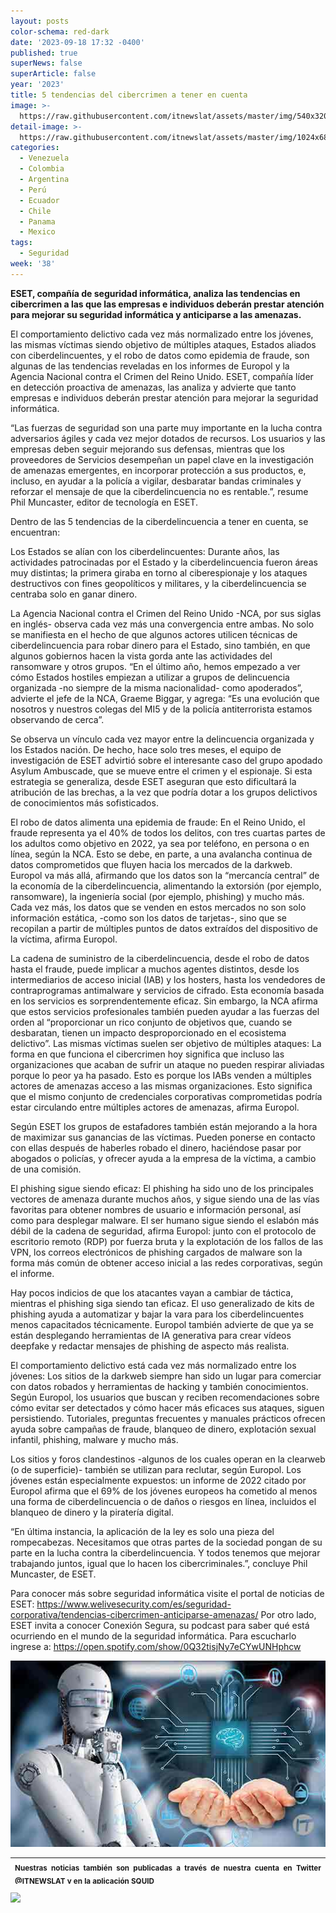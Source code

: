 ```yaml
---
layout: posts
color-schema: red-dark
date: '2023-09-18 17:32 -0400'
published: true
superNews: false
superArticle: false
year: '2023'
title: 5 tendencias del cibercrimen a tener en cuenta
image: >-
  https://raw.githubusercontent.com/itnewslat/assets/master/img/540x320/Cibercrimen-p.jpg
detail-image: >-
  https://raw.githubusercontent.com/itnewslat/assets/master/img/1024x680/Cibercrimen-g.jpg
categories:
  - Venezuela
  - Colombia
  - Argentina
  - Perú
  - Ecuador
  - Chile
  - Panama
  - Mexico
tags:
  - Seguridad
week: '38'
---
```

**ESET, compañía de seguridad informática, analiza las tendencias en cibercrimen a las que las empresas e individuos deberán prestar atención para mejorar su seguridad informática y anticiparse a las amenazas.** 

El comportamiento delictivo cada vez más normalizado entre los jóvenes, las mismas víctimas siendo objetivo de múltiples ataques, Estados aliados con ciberdelincuentes, y el robo de datos como epidemia de fraude, son algunas de las tendencias reveladas en los informes de Europol y la Agencia Nacional contra el Crimen del Reino Unido. ESET, compañía líder en detección proactiva de amenazas, las analiza y  advierte que tanto empresas e individuos deberán prestar atención para mejorar la seguridad informática.

“Las fuerzas de seguridad son una parte muy importante en la lucha contra adversarios ágiles y cada vez mejor dotados de recursos. Los usuarios y las empresas deben seguir mejorando sus defensas, mientras que los proveedores de Servicios desempeñan un papel clave en la investigación de amenazas emergentes, en incorporar protección a sus productos, e, incluso, en ayudar a la policía a vigilar, desbaratar bandas criminales y reforzar el mensaje de que la ciberdelincuencia no es rentable.”, resume Phil Muncaster, editor de tecnología en ESET.

Dentro de las 5 tendencias de la ciberdelincuencia a tener en cuenta, se encuentran:

Los Estados se alían con los ciberdelincuentes: Durante años, las actividades patrocinadas por el Estado y la ciberdelincuencia fueron áreas muy distintas; la primera giraba en torno al ciberespionaje y los ataques destructivos con fines geopolíticos y militares, y la ciberdelincuencia se centraba solo en ganar dinero.

La Agencia Nacional contra el Crimen del Reino Unido -NCA, por sus siglas en inglés- observa cada vez más una convergencia entre ambas. No solo se manifiesta en el hecho de que algunos actores utilicen técnicas de ciberdelincuencia para robar dinero para el Estado, sino también, en que algunos gobiernos hacen la vista gorda ante las actividades del ransomware y otros grupos. “En el último año, hemos empezado a ver cómo Estados hostiles empiezan a utilizar a grupos de delincuencia organizada -no siempre de la misma nacionalidad- como apoderados”, advierte el jefe de la NCA, Graeme Biggar, y agrega: “Es una evolución que nosotros y nuestros colegas del MI5 y de la policía antiterrorista estamos observando de cerca”.

Se observa un vínculo cada vez mayor entre la delincuencia organizada y los Estados nación. De hecho, hace solo tres meses, el equipo de investigación de ESET advirtió sobre el interesante caso del grupo apodado Asylum Ambuscade, que se mueve entre el crimen y el espionaje. Si esta estrategia se generaliza, desde ESET aseguran que esto dificultará la atribución de las brechas, a la vez que podría dotar a los grupos delictivos de conocimientos más sofisticados.

El robo de datos alimenta una epidemia de fraude: En el Reino Unido, el fraude representa ya el 40% de todos los delitos, con tres cuartas partes de los adultos como objetivo en 2022, ya sea por teléfono, en persona o en línea, según la NCA. Esto se debe, en parte, a una avalancha continua de datos comprometidos que fluyen hacia los mercados de la darkweb. Europol va más allá, afirmando que los datos son la “mercancía central” de la economía de la ciberdelincuencia, alimentando la extorsión (por ejemplo, ransomware), la ingeniería social (por ejemplo, phishing) y mucho más.
Cada vez más, los datos que se venden en estos mercados no son solo información estática, -como son los datos de tarjetas-, sino que se recopilan a partir de múltiples puntos de datos extraídos del dispositivo de la víctima, afirma Europol.

La cadena de suministro de la ciberdelincuencia, desde el robo de datos hasta el fraude, puede implicar a muchos agentes distintos, desde los intermediarios de acceso inicial (IAB) y los hosters, hasta los vendedores de contraprogramas antimalware y servicios de cifrado. Esta economía basada en los servicios es sorprendentemente eficaz. Sin embargo, la NCA afirma que estos servicios profesionales también pueden ayudar a las fuerzas del orden al “proporcionar un rico conjunto de objetivos que, cuando se desbaratan, tienen un impacto desproporcionado en el ecosistema delictivo”.
Las mismas víctimas suelen ser objetivo de múltiples ataques: La forma en que funciona el cibercrimen hoy significa que incluso las organizaciones que acaban de sufrir un ataque no pueden respirar aliviadas porque lo peor ya ha pasado. Esto es porque los IABs venden a múltiples actores de amenazas acceso a las mismas organizaciones. Esto significa que el mismo conjunto de credenciales corporativas comprometidas podría estar circulando entre múltiples actores de amenazas, afirma Europol.

Según ESET los grupos de estafadores también están mejorando a la hora de maximizar sus ganancias de las víctimas. Pueden ponerse en contacto con ellas después de haberles robado el dinero, haciéndose pasar por abogados o policías, y ofrecer ayuda a la empresa de la víctima, a cambio de una comisión.

El phishing sigue siendo eficaz: El phishing ha sido uno de los principales vectores de amenaza durante muchos años, y sigue siendo una de las vías favoritas para obtener nombres de usuario e información personal, así como para desplegar malware. El ser humano sigue siendo el eslabón más débil de la cadena de seguridad, afirma Europol: junto con el protocolo de escritorio remoto (RDP) por fuerza bruta y la explotación de los fallos de las VPN, los correos electrónicos de phishing cargados de malware son la forma más común de obtener acceso inicial a las redes corporativas, según el informe.

Hay pocos indicios de que los atacantes vayan a cambiar de táctica, mientras el phishing siga siendo tan eficaz. El uso generalizado de kits de phishing ayuda a automatizar y bajar la vara para los ciberdelincuentes menos capacitados técnicamente. Europol también advierte de que ya se están desplegando herramientas de IA generativa para crear vídeos deepfake y redactar mensajes de phishing de aspecto más realista.

El comportamiento delictivo está cada vez más normalizado entre los jóvenes: Los sitios de la darkweb siempre han sido un lugar para comerciar con datos robados y herramientas de hacking y también conocimientos. Según Europol, los usuarios que buscan y reciben recomendaciones sobre cómo evitar ser detectados y cómo hacer más eficaces sus ataques, siguen persistiendo. Tutoriales, preguntas frecuentes y manuales prácticos ofrecen ayuda sobre campañas de fraude, blanqueo de dinero, explotación sexual infantil, phishing, malware y mucho más.

Los sitios y foros clandestinos -algunos de los cuales operan en la clearweb (o de superficie)- también se utilizan para reclutar, según Europol. Los jóvenes están especialmente expuestos: un informe de 2022 citado por Europol afirma que el 69% de los jóvenes europeos ha cometido al menos una forma de ciberdelincuencia o de daños o riesgos en línea, incluidos el blanqueo de dinero y la piratería digital.

“En última instancia, la aplicación de la ley es solo una pieza del rompecabezas. Necesitamos que otras partes de la sociedad pongan de su parte en la lucha contra la ciberdelincuencia. Y todos tenemos que mejorar trabajando juntos, igual que lo hacen los cibercriminales.”, concluye Phil Muncaster, de ESET.

Para conocer más sobre seguridad informática visite el portal de noticias de ESET: https://www.welivesecurity.com/es/seguridad-corporativa/tendencias-cibercrimen-anticiparse-amenazas/
Por otro lado, ESET invita a conocer Conexión Segura, su podcast para saber qué está ocurriendo en el mundo de la seguridad informática. Para escucharlo ingrese a: https://open.spotify.com/show/0Q32tisjNy7eCYwUNHphcw

![](https://raw.githubusercontent.com/itnewslat/assets/master/img/540x320/Cibercrimen-p.jpg)

<table style="height: 42px;" width="569">
<tbody>
<tr>
<td style="text-align: justify;"><sub><strong>Nuestras noticias también son publicadas a través de nuestra cuenta en Twitter <a href="https://twitter.com/itnewslat?lang=es">@ITNEWSLAT</a> y en la aplicación <a href="https://squidapp.co/en/">SQUID</a></strong></sub></td>
</tr>
</tbody>
</table>

<img src="https://tracker.metricool.com/c3po.jpg?hash=56f88a41e39ab42c063cc51676587a04"/>